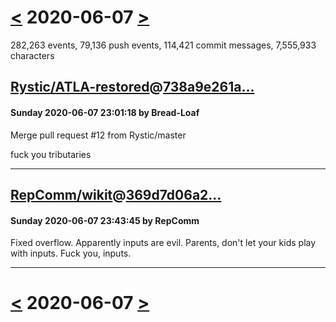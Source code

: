 # [<](2020-06-06.md) 2020-06-07 [>](2020-06-08.md)

282,263 events, 79,136 push events, 114,421 commit messages, 7,555,933 characters


## [Rystic/ATLA-restored](https://github.com/Rystic/ATLA-restored)@[738a9e261a...](https://github.com/Rystic/ATLA-restored/commit/738a9e261a220f669a6c3efc23ee5ba2527cd214)
#### Sunday 2020-06-07 23:01:18 by Bread-Loaf

Merge pull request #12 from Rystic/master

fuck you tributaries

---
## [RepComm/wikit](https://github.com/RepComm/wikit)@[369d7d06a2...](https://github.com/RepComm/wikit/commit/369d7d06a290497291da32aa7f98c3823d908125)
#### Sunday 2020-06-07 23:43:45 by RepComm

Fixed overflow. Apparently inputs are evil.
Parents, don't let your kids play with inputs.
Fuck you, inputs.

---

# [<](2020-06-06.md) 2020-06-07 [>](2020-06-08.md)

